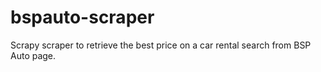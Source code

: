 # bspauto-scraper
Scrapy scraper to retrieve the best price on a car rental search from BSP Auto page.
